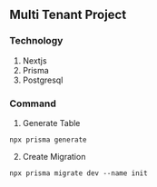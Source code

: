 
## Multi Tenant Project

### Technology
1. Nextjs 
2. Prisma
3. Postgresql


### Command
1. Generate Table
```
npx prisma generate
```
2. Create Migration
```
npx prisma migrate dev --name init
```